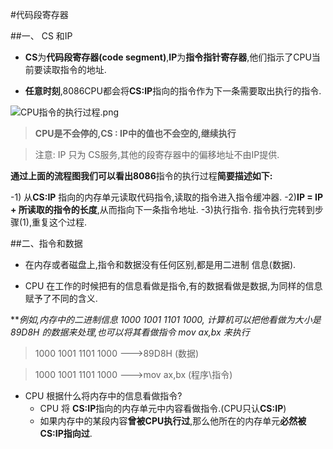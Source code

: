 #代码段寄存器

##一、 CS 和IP

- **CS**为**代码段寄存器(code segment)**,**IP**为**指令指针寄存器**,他们指示了CPU当前要读取指令的地址.

- **任意时刻**,8086CPU都会将**CS:IP**指向的指令作为下一条需要取出执行的指令.

![CPU指令的执行过程.png](http://upload-images.jianshu.io/upload_images/2018969-5cfa6998a4f4cb3b.png?imageMogr2/auto-orient/strip%7CimageView2/2/w/1240)

> **CPU是不会停的,CS : IP中的值也不会空的,继续执行**

> 注意: IP 只为 CS服务,其他的段寄存器中的偏移地址不由IP提供.

**通过上面的流程图我们可以看出8086**指令的执行过程**简要描述如下:**

  -1) 从**CS:IP** 指向的内存单元读取代码指令,读取的指令进入指令缓冲器.
  -2)**IP = IP + 所读取的指令的长度**,从而指向下一条指令地址.
  -3)执行指令. 指令执行完转到步骤(1),重复这个过程.




##二、指令和数据

- 在内存或者磁盘上,指令和数据没有任何区别,都是用二进制 信息(数据).

- CPU 在工作的时候把有的信息看做是指令,有的数据看做是数据,为同样的信息赋予了不同的含义.

***例如,内存中的二进制信息 1000 1001 1101 1000, 计算机可以把他看做为大小是89D8H 的数据来处理,也可以将其看做指令 mov ax,bx 来执行*

>  1000 1001 1101 1000   --->89D8H (数据)

>  1000 1001 1101 1000   --->mov ax,bx (程序\指令)

- CPU 根据什么将内存中的信息看做指令?
   - CPU 将 **CS:IP**指向的内存单元中内容看做指令.(CPU只认**CS:IP**)
   - 如果内存中的某段内容**曾被CPU执行过**,那么他所在的内存单元**必然被CS:IP指向过**.




